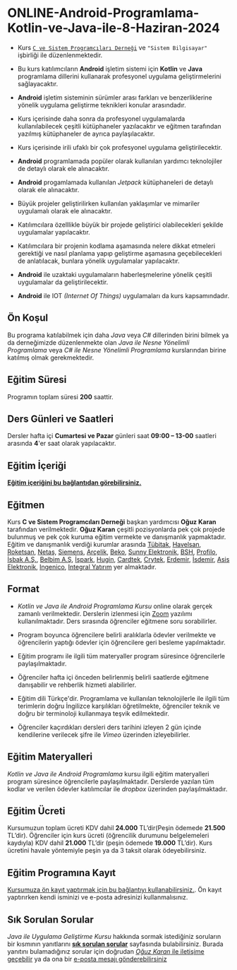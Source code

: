 # ONLINE-Android-Programlama-Kotlin-ve-Java-ile-8-Haziran-2024

+  Kurs [`C ve Sistem Programcıları Derneği`](http://www.csystem.org/) ve `"Sistem Bilgisayar"` işbirliği ile düzenlenmektedir.
 
+ Bu kurs katılımcıların __Android__ işletim sistemi için __Kotlin__ ve __Java__ programlama dillerini kullanarak profesyonel uygulama geliştirmelerini sağlayacaktır.

+ __Android__ işletim sisteminin sürümler arası farkları ve benzerliklerine yönelik uygulama geliştirme teknikleri konular arasındadır.

+ Kurs içerisinde daha sonra da profesyonel uygulamalarda kullanılabilecek çeşitli kütüphaneler yazılacaktır ve eğitmen tarafından yazılmış kütüphaneler de ayrıca paylaşılacaktır.

+ Kurs içerisinde irili ufaklı bir çok profesyonel uygulama geliştirilecektir.

+ __Android__ programlamada popüler olarak kullanılan yardımcı teknolojiler de detaylı olarak ele alınacaktır.

+ __Android__ progamlamada kullanılan _Jetpack_ kütüphaneleri de detaylı olarak ele alınacaktır.

+ Büyük projeler geliştirilirken kullanılan yaklaşımlar ve mimariler uygulamalı olarak ele alınacaktır.

+ Katılımcılara özelllikle büyük bir projede geliştirici olabilecekleri şekilde uygulamalar yapılacaktır.

+ Katılımcılara bir projenin kodlama aşamasında nelere dikkat etmeleri gerektiği ve nasıl planlama yapıp geliştirme aşamasına geçebilecekleri de anlatılacak, bunlara yönelik uygulamalar yapılacaktır.
 
+ __Android__ ile uzaktaki uygulamaların haberleşmelerine yönelik çeşitli uygulamalar da geliştirilecektir.

+ __Android__ ile IOT _(Internet Of Things)_ uygulamaları da kurs kapsamındadır.

## Ön Koşul
Bu programa katılabilmek için daha _Java_ veya _C#_ dillerinden birini bilmek ya da derneğimizde düzenlenmekte olan _Java ile Nesne Yönelimli Programlama_ veya _C# ile Nesne Yönelimli Programlama_ kurslarından birine katılmış olmak gerekmektedir.

## Eğitim Süresi
Programın toplam süresi __200__ saattir. 

## Ders Günleri ve Saatleri
Dersler hafta içi __Cumartesi ve Pazar__ günleri saat __09:00 – 13-00__ saatleri arasında __4__'er saat olarak yapılacaktır.


## Eğitim İçeriği
[__Eğitim içeriğini bu bağlantıdan görebilirsiniz.__](https://github.com/CSD-1993/Online-Android-Programlama-Kotlin-ve-Java-ile-11-Mayis-2024/blob/main/kurs_icerigi.md)

## Eğitmen
Kurs __C ve Sistem Programcıları Derneği__ başkan yardımcısı __Oğuz Karan__ tarafından verilmektedir. 
__Oğuz Karan__ çeşitli pozisyonlarda pek çok projede bulunmuş ve pek çok kuruma eğitim vermekte ve danışmanlık yapmaktadır. 
Eğitim ve danışmanlık verdiği kurumlar arasında 
[Tübitak](https://www.tubitak.gov.tr/), 
[Havelsan](https://www.havelsan.com.tr/), 
[Roketsan](http://www.roketsan.com.tr/),
[Netaş](http://www.netas.com.tr/ana-sayfa/),
[Siemens](https://www.siemens-home.bsh-group.com/tr/),
[Arçelik](https://www.arcelik.com.tr/),
[Beko](https://www.beko.com.tr/),
[Sunny Elektronik](https://www.sunny.com.tr/),
[BSH](https://www.bsh-group.com/tr/),
[Profilo](https://www.profilo.com/),
[İsbak A.Ş.](https://www.ibb.istanbul/CorporateUnit/Detail/164),
[Belbim A.Ş](https://www.ibb.istanbul/CorporateUnit/Detail/156),
[İspark](https://ispark.istanbul/),
[Hugin](http://hugin.com.tr/tr/home),
[Cardtek](https://www.paycore.com/),
[Crytek](https://www.crytek.com/),
[Erdemir](https://www.erdemir.com.tr/),
[İsdemir](https://www.isdemir.com.tr/),
[Asis Elektronik](https://www.asiselektronik.com.tr/),
[Ingenico](https://www.ingenico.com.tr/), 
[Integral Yatırım](https://www.integralyatirim.com.tr/) yer almaktadır.

## Format
+ *Kotlin ve Java ile Android Programlama Kursu* online olarak gerçek zamanlı verilmektedir. Derslerin izlenmesi için [Zoom](https://zoom.us/) yazılımı kullanılmaktadır. Ders sırasında öğrenciler eğitmene soru sorabilirler.

+ Program boyunca öğrencilere belirli aralıklarla ödevler verilmekte ve öğrencilerin yaptığı ödevler için öğrencilere geri besleme yapılmaktadır.

+ Eğitim programı ile ilgili tüm materyaller program süresince öğrencilerle paylaşılmaktadır.

+ Öğrenciler hafta içi önceden belirlenmiş belirli saatlerde eğitmene danışabilir ve rehberlik hizmeti alabilirler.

+ Eğitim dili Türkçe'dir. Programlama ve kullanılan teknolojilerle ile ilgili tüm terimlerin doğru İngilizce karşılıkları öğretilmekte, öğrenciler teknik ve doğru bir terminoloji kullanmaya teşvik edilmektedir.

+ Öğrenciler kaçırdıkları dersleri ders tarihini izleyen 2 gün içinde kendilerine verilecek şifre ile _Vimeo_ üzerinden izleyebilirler.

## Eğitim Materyalleri
_Kotlin ve Java ile Android Programlama_ kursu ilgili eğitim materyalleri program süresince öğrencilerle paylaşılmaktadır. Derslerde yazılan tüm kodlar ve verilen ödevler katılımcılar ile _dropbox_ üzerinden paylaşılmaktadır.

## Eğitim Ücreti
Kursumuzun toplam ücreti KDV dahil __24.000__ TL’dir(Peşin ödemede __21.500__ TL’dir). Öğrenciler için kurs ücreti (öğrencilik durumunu belgelemeleri kaydıyla) KDV dahil __21.000__ TL’dir (peşin ödemede __19.000__ TL’dir). Kurs ücretini havale yöntemiyle peşin ya da 3 taksit olarak ödeyebilirsiniz.

## Eğitim Programına Kayıt
[Kursumuza ön kayıt yaptırmak için bu bağlantıyı kullanabilirsiniz.](https://us02web.zoom.us/meeting/register/tZ0pce2uqTgqGd1z618NtfQ_hWTJcOeB_H6_#/registration). Ön kayıt yaptırırken kendi isminizi ve e-posta adresinizi kullanmalısınız.

## Sık Sorulan Sorular
_Java ile Uygulama Geliştirme Kursu_ hakkında sormak istediğiniz soruların bir kısmının yanıtlarını [__sık sorulan sorular__](https://github.com/CSD-1993/Online-Android-Programlama-Kotlin-ve-Java-ile-11-Mayis-2024/blob/main/sss.md) sayfasında bulabilirsiniz. Burada yanıtını bulamadığınız sorular için doğrudan [_Oğuz Karan_ ile iletişime geçebilir](https://www.linkedin.com/in/o%C4%9Fuz-karan-28664b2b/) ya da ona bir [e-posta mesajı gönderebilirsiniz](mailto:oguzkaran@csystem.org)
